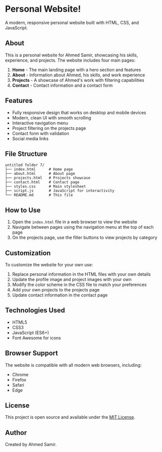 # Personal Website!

A modern, responsive personal website built with HTML, CSS, and JavaScript.

## About

This is a personal website for Ahmed Samir, showcasing his skills, experience, and projects. The website includes four main pages:

1. **Home** - The main landing page with a hero section and features
2. **About** - Information about Ahmed, his skills, and work experience
3. **Projects** - A showcase of Ahmed's work with filtering capabilities
4. **Contact** - Contact information and a contact form

## Features

- Fully responsive design that works on desktop and mobile devices
- Modern, clean UI with smooth scrolling
- Interactive navigation menu
- Project filtering on the projects page
- Contact form with validation
- Social media links

## File Structure

```
untitled folder 7/
├── index.html      # Home page
├── about.html      # About page
├── projects.html   # Projects showcase
├── contact.html    # Contact page
├── styles.css      # Main stylesheet
├── script.js       # JavaScript for interactivity
└── README.md       # This file
```

## How to Use

1. Open the `index.html` file in a web browser to view the website
2. Navigate between pages using the navigation menu at the top of each page
3. On the projects page, use the filter buttons to view projects by category

## Customization

To customize the website for your own use:

1. Replace personal information in the HTML files with your own details
2. Update the profile image and project images with your own
3. Modify the color scheme in the CSS file to match your preferences
4. Add your own projects to the projects page
5. Update contact information in the contact page

## Technologies Used

- HTML5
- CSS3
- JavaScript (ES6+)
- Font Awesome for icons

## Browser Support

The website is compatible with all modern web browsers, including:
- Chrome
- Firefox
- Safari
- Edge

## License

This project is open source and available under the [MIT License](LICENSE).

## Author

Created by Ahmed Samir.

